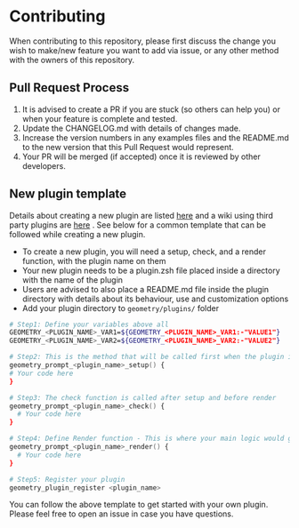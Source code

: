 # Contributing

When contributing to this repository, please first discuss the change you wish to make/new feature you want to add via issue, or any other method with the owners of this repository. 


## Pull Request Process

1. It is advised to create a PR if you are stuck (so others can help you) or when your feature is complete and tested. 
2. Update the CHANGELOG.md with details of changes made.
3. Increase the version numbers in any examples files and the README.md to the new version that this
   Pull Request would represent.
4. Your PR will be merged (if accepted) once it is reviewed by other developers.


## New plugin template

Details about creating a new plugin are listed [here](https://github.com/geometry-zsh/geometry/blob/master/plugins/README.md) and a wiki using third party plugins are [here](https://github.com/geometry-zsh/geometry/wiki/plugins) . See below for a common template that can be followed while creating a new plugin.

* To create a new plugin, you will need a setup, check, and a render function, with the plugin name on them
* Your new plugin needs to be a plugin.zsh file placed inside a directory with the name of the plugin
* Users are advised to also place a README.md file inside the plugin directory with details about its behaviour, use and customization options  
* Add your plugin directory to `geometry/plugins/` folder


``` zsh
# Step1: Define your variables above all 
GEOMETRY_<PLUGIN_NAME>_VAR1=${GEOMETRY_<PLUGIN_NAME>_VAR1:-"VALUE1"}
GEOMETRY_<PLUGIN_NAME>_VAR2=${GEOMETRY_<PLUGIN_NAME>_VAR2:-"VALUE2"}

# Step2: This is the method that will be called first when the plugin is loaded.
geometry_prompt_<plugin_name>_setup() {
# Your code here
}

# Step3: The check function is called after setup and before render
geometry_prompt_<plugin_name>_check() {
  # Your code here
}

# Step4: Define Render function - This is where your main logic would go
geometry_prompt_<plugin_name>_render() {
  # Your code here
}

# Step5: Register your plugin
geometry_plugin_register <plugin_name>

```

You can follow the above template to get started with your own plugin. Please feel free to open an issue in case you have questions. 
